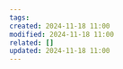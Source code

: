 ```yaml
---
tags: 
created: 2024-11-18 11:00
modified: 2024-11-18 11:00
related: []
updated: 2024-11-18 11:00
---
```


